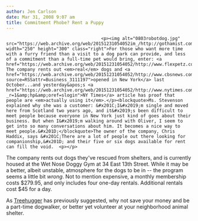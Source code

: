 ```yaml
---
author: Jen Carlson
date: Mar 31, 2008 9:07 am
title: Commitment Phobe? Rent a Puppy
---
```


	
										<p><img alt="0803robotdog.jpg" src="https://web.archive.org/web/20151231054052im_/http://gothamist.com/attachments/arts_jen/0803robotdog.jpg" width="250" height="300" class="right">For those who want more time with a furry friend than a visit to a dog park can provide, and less of a commitment than a full-time pet would bring, enter: <a href="https://web.archive.org/web/20151231054052/http://www.flexpetz.com/">FlexPetz</a>. The company rents out <em>real</em> dogs and <a href="https://web.archive.org/web/20151231054052/http://www.cbsnews.com/stories/2007/07/30/business/main3111197.shtml?source=RSSattr=Business_3111197">opened in New York</a> last October...and yesterday&apos;s <a href="https://web.archive.org/web/20151231054052/http://www.nytimes.com/2008/03/30/nyregion/30dogs.html?_r=1&amp;hp&amp;oref=slogin">NY Times</a> article has proof that people are <em>actually using it</em>.</p><blockquote>Ms. Stevenson explained why she was a customer: &#x201C;I&#x2019;m single and moved here from Scotland two years ago, and it&#x2019;s been difficult to meet people because everyone in New York just kind of goes about their business. But when I&#x2019;m walking around with Oliver, I seem to get into so many conversations about him. It becomes a nice way to meet people.&#x201D;</blockquote>The owner of the company, Chris Haddix, says &#x201C;There are a lot of people out there looking for companionship,&#x201D; and their five or six dogs available for rent can fill the void.  <p></p>

<p>The company rents out dogs they&apos;ve rescued from shelters, and is currently housed at the Wet Nose Doggy Gym at 34 East 13th Street. While it may be a better, albeit unstable, atmosphere for the dogs to be in -- the program seems a little bit <em>wrong</em>. Not to mention expensive, a monthly membership costs $279.95, and only includes four one-day rentals. Additional rentals cost $45 for a day.</p>

<p>As <a href="https://web.archive.org/web/20151231054052/http://www.treehugger.com/files/2007/05/flexpetz.php">Treehugger</a> has previously suggested, why not save your money and be a part-time dogwalker, or better yet volunteer at your neighborhood animal shelter.</p>					
										
									
				